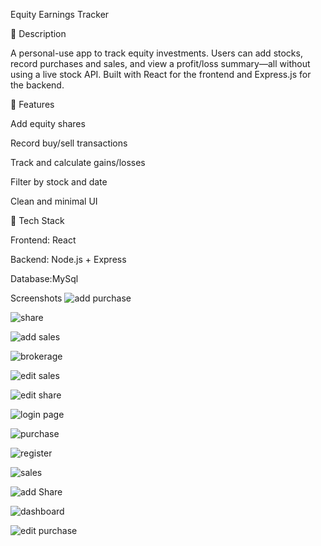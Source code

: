 Equity Earnings Tracker

📝 Description

A personal-use app to track equity investments. Users can add stocks, record purchases and sales, and view a profit/loss summary—all without using a live stock API. Built with React for the frontend and Express.js for the backend.

🚀 Features

Add equity shares

Record buy/sell transactions

Track and calculate gains/losses

Filter by stock and date

Clean and minimal UI

🔧 Tech Stack

Frontend: React

Backend: Node.js + Express

Database:MySql

Screenshots
![add purchase](https://github.com/user-attachments/assets/ce24ab24-335e-4895-b234-4d0fe884269b)

![share](https://github.com/user-attachments/assets/ca23ea2f-cd60-4759-a396-f3dea5c6ebed)

![add sales](https://github.com/user-attachments/assets/bee93ca9-510f-4412-8965-35a752e1fc46)

![brokerage](https://github.com/user-attachments/assets/7c406396-06d1-4151-9b90-7f111b7b881a)

![edit sales](https://github.com/user-attachments/assets/9da8ab84-736a-42b6-918e-342b4ff88b72)

![edit share](https://github.com/user-attachments/assets/6415ed0c-0bb2-48f6-a985-af7ad2b328eb)

![login page](https://github.com/user-attachments/assets/b49d4f9d-d278-458b-a8e7-a20a54856ff1)

![purchase](https://github.com/user-attachments/assets/0aa6a536-37ad-4bcb-afba-38c1d6bb102b)

![register](https://github.com/user-attachments/assets/d799fd03-a004-4572-81ed-624837e111ce)

![sales](https://github.com/user-attachments/assets/22494f02-dade-4853-8814-b70999aabce6)

![add Share](https://github.com/user-attachments/assets/80d9f618-cb3a-4af6-ad39-9361e1203fdf)

![dashboard](https://github.com/user-attachments/assets/6a5fc777-cd6c-4917-a9e7-2d8c10e66154)

![edit purchase](https://github.com/user-attachments/assets/8b2fd0db-3faa-4a8f-b858-92c6e3c11197)


